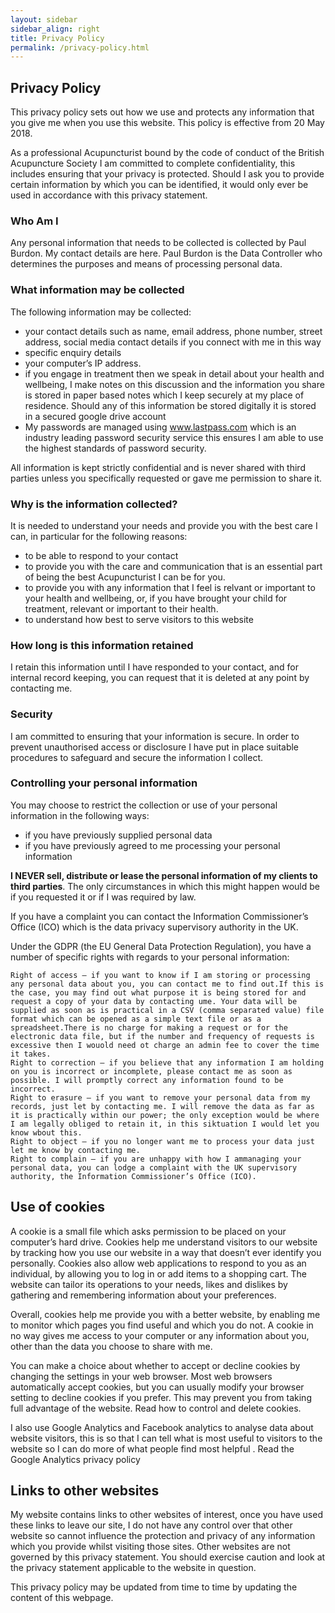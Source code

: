 ```yaml
---
layout: sidebar
sidebar_align: right
title: Privacy Policy
permalink: /privacy-policy.html
---
```

## Privacy Policy

This privacy policy sets out how we use and protects any information that you give me when you use this website. This policy is effective from 20 May 2018.

As a professional Acupuncturist bound by the code of conduct of the British Acupuncture Society I am committed to complete confidentiality, this includes ensuring that your privacy is protected. Should I ask you to provide certain information by which you can be identified, it would only ever be used in accordance with this privacy statement.

### Who Am I

Any personal information that needs to be collected is collected by Paul Burdon. My contact details are here.
Paul Burdon is the Data Controller who determines the purposes and means of processing personal data.

### What information may be collected

The following information may be collected:

  *   your contact details such as name, email address, phone number, street address, social media contact details if you connect with me in this way
  *    specific enquiry details
  *  your computer’s IP address.
  *  if you engage in treatment then we speak in detail about your health and wellbeing, I make notes on this discussion and the information you share is stored in paper based notes which I keep securely at my place of residence. Should any of this information be stored digitally it is stored in a secured google drive account
  *  My passwords are managed using www.lastpass.com which is an industry leading password security service this ensures I am able to use the highest standards of password security.

All information is kept strictly confidential and is never shared with third parties unless you specifically requested or gave me permission to share it.

### Why is the information collected?

It is needed to understand your needs and provide you with the best care I can, in particular for the following reasons:

  * to be able to respond to your contact
  * to provide you with the care and communication that is an essential part of being the best Acupuncturist I can be for you.
  * to provide you with any information that I feel is relvant or important to your health and wellbeing, or, if you have brought your child for treatment, relevant or important to their health.
  * to understand how best to serve visitors to this website

### How long is this information retained

I retain this information until I have responded to your contact, and for internal record keeping, you can request that it is deleted at any point by contacting me.

 
### Security

I am committed to ensuring that your information is secure. In order to prevent unauthorised access or disclosure I have put in place suitable procedures to safeguard and secure the information I collect.

 
### Controlling your personal information

You may choose to restrict the collection or use of your personal information in the following ways:

   * if you have previously supplied personal data
   * if you have previously agreed to me processing your personal information

**I NEVER sell, distribute or lease the personal information of my clients to third parties**. The only circumstances in which this might happen would be if you requested it or if I was required by law.

If you have a complaint you can contact the Information Commissioner’s Office (ICO) which is the data privacy supervisory authority in the UK.

Under the GDPR (the EU General Data Protection Regulation), you have a number of specific rights with regards to your personal information:

    Right of access – if you want to know if I am storing or processing any personal data about you, you can contact me to find out.If this is the case, you may find out what purpose it is being stored for and request a copy of your data by contacting ume. Your data will be supplied as soon as is practical in a CSV (comma separated value) file format which can be opened as a simple text file or as a spreadsheet.There is no charge for making a request or for the electronic data file, but if the number and frequency of requests is excessive then I wouold need ot charge an admin fee to cover the time it takes.
    Right to correction – if you believe that any information I am holding on you is incorrect or incomplete, please contact me as soon as possible. I will promptly correct any information found to be incorrect.
    Right to erasure – if you want to remove your personal data from my records, just let by contacting me. I will remove the data as far as it is practically within our power; the only exception would be where I am legally obliged to retain it, in this siktuation I would let you know wbout this.
    Right to object – if you no longer want me to process your data just let me know by contacting me.
    Right to complain – if you are unhappy with how I ammanaging your personal data, you can lodge a complaint with the UK supervisory authority, the Information Commissioner’s Office (ICO).

## Use of cookies

A cookie is a small file which asks permission to be placed on your computer’s hard drive. Cookies help me understand visitors to our website by tracking how you use our website in a way that doesn’t ever identify you personally. Cookies also allow web applications to respond to you as an individual, by allowing you to log in or add items to a shopping cart. The website can tailor its operations to your needs, likes and dislikes by gathering and remembering information about your preferences.

Overall, cookies help me provide you with a better website, by enabling me to monitor which pages you find useful and which you do not. A cookie in no way gives me access to your computer or any information about you, other than the data you choose to share with me.

You can make a choice about whether to accept or decline cookies by changing the settings in your web browser. Most web browsers automatically accept cookies, but you can usually modify your browser setting to decline cookies if you prefer. This may prevent you from taking full advantage of the website. Read how to control and delete cookies.

I also use Google Analytics and Facebook analytics to analyse data about website visitors, this is so that I can tell what is most useful to visitors to the website so I can do more of what people find most helpful . Read the Google Analytics privacy policy

 
## Links to other websites

My website contains links to other websites of interest, once you have used these links to leave our site, I do not have any control over that other website so cannot influence the protection and privacy of any information which you provide whilst visiting those sites. Other websites are not governed by this privacy statement. You should exercise caution and look at the privacy statement applicable to the website in question.

 
This privacy policy may be updated from time to time by updating the content of this webpage.
